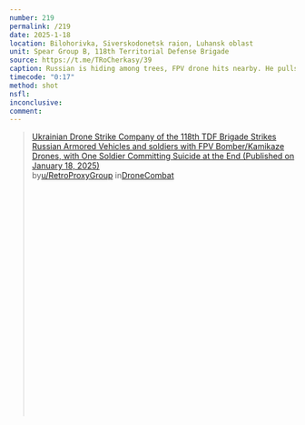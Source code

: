 ```yaml
---
number: 219
permalink: /219
date: 2025-1-18
location: Bilohorivka, Siverskodonetsk raion, Luhansk oblast
unit: Spear Group B, 118th Territorial Defense Brigade
source: https://t.me/TRoCherkasy/39
caption: Russian is hiding among trees, FPV drone hits nearby. He pulls his AK and shoots himself
timecode: "0:17"
method: shot
nsfl: 
inconclusive: 
comment: 
---
```

<blockquote class="reddit-embed-bq" style="height:500px" data-embed-height="579"><a href="https://www.reddit.com/r/DroneCombat/comments/1i4e6yf/ukrainian_drone_strike_company_of_the_118th_tdf/">Ukrainian Drone Strike Company of the 118th TDF Brigade Strikes Russian Armored Vehicles and soldiers with FPV Bomber/Kamikaze Drones, with One Soldier Committing Suicide at the End (Published on January 18, 2025)</a><br> by<a href="https://www.reddit.com/user/RetroProxyGroup/">u/RetroProxyGroup</a> in<a href="https://www.reddit.com/r/DroneCombat/">DroneCombat</a></blockquote><script async="" src="https://embed.reddit.com/widgets.js" charset="UTF-8"></script>